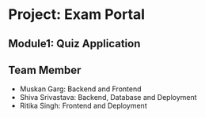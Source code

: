 <h1>Project: Exam Portal</h1>
<h2>Module1: Quiz Application</h2>
<h2>Team Member</h2>
<ul>
<li>Muskan Garg: Backend and Frontend</li>
<li>Shiva Srivastava: Backend, Database and Deployment</li>
<li>Ritika Singh: Frontend and Deployment</li>
